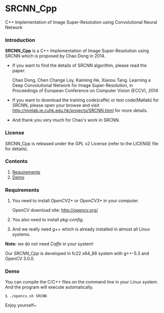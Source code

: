 # SRCNN_Cpp
C++ Implementation of Image Super-Resolution using Convolutional Neural Network

### Introduction
**SRCNN_Cpp** is a C++ Implementation of Image Super-Resolution using SRCNN which is proposed by Chao Dong in 2014.
 - If you want to find the details of SRCNN algorithm, please read the paper:  

   Chao Dong, Chen Change Loy, Kaiming He, Xiaoou Tang. Learning a Deep Convolutional Network for Image Super-Resolution, in Proceedings of European Conference on Computer Vision (ECCV), 2014
 - If you want to download the training code(caffe) or test code(Matlab) for SRCNN, please open your browse and visit http://mmlab.ie.cuhk.edu.hk/projects/SRCNN.html for more details.
 - And thank you very much for Chao's work in SRCNN.

### License
SRCNN_Cpp is released under the GPL v2 License (refer to the LICENSE file for details).

### Contents
1. [Requirements](#requirements)
2. [Demo](#demo)

### Requirements

1. You need to install *OpenCV2+* or *OpenCV3+* in your computer.

   OpenCV download site: http://opencv.org/

2. You also need to install *pkg-config*.

3. And we really need *g++* which is already installed in almost all Linux systems.

**Note:** we do not need *Caffe* in your system!   

Our *SRCNN_Cpp* is developed in fc22 x64_86 system with g++-5.3 and OpenCV 3.0.0.

### Demo

You can compile the C/C++ files on the command line in your Linux system. And the program will execute automatically.

``` Shell
$ ./opencv.sh SRCNN
```

Enjoy yourself~
